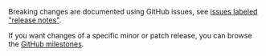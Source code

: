Breaking changes are documented using GitHub issues, see [issues labeled "release notes"](https://github.com/hapijs/mimos/issues?q=is%3Aissue+label%3A%22release+notes%22).

If you want changes of a specific minor or patch release, you can browse the [GitHub milestones](https://github.com/hapijs/mimos/milestones?state=closed&direction=asc&sort=due_date).
